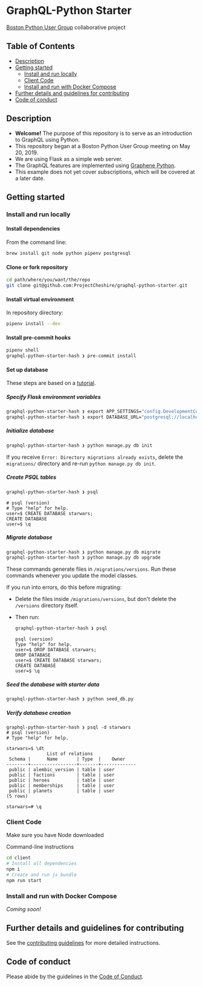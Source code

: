 # GraphQL-Python Starter

[Boston Python User Group](https://www.meetup.com/bostonpython/) collaborative project

## Table of Contents <!-- omit in toc -->

- [Description](#description)
- [Getting started](#getting-started)
  - [Install and run locally](#install-and-run-locally)
  - [Client Code](#client-code)
  - [Install and run with Docker Compose](#install-and-run-with-docker-compose)
- [Further details and guidelines for contributing](#further-details-and-guidelines-for-contributing)
- [Code of conduct](#code-of-conduct)

## Description

- **Welcome!** The purpose of this repository is to serve as an introduction to GraphQL using Python.
- This repository began at a Boston Python User Group meeting on May 20, 2019.
- We are using Flask as a simple web server.
- The GraphQL features are implemented using [Graphene Python](https://graphene-python.org/).
- This example does not yet cover subscriptions, which will be covered at a later date.

## Getting started

### Install and run locally

#### Install dependencies

From the command line:

```sh
brew install git node python pipenv postgresql
```

#### Clone or fork repository

```sh
cd path/where/you/want/the/repo
git clone git@github.com:ProjectCheshire/graphql-python-starter.git
```

#### Install virtual environment

In repository directory:

```sh
pipenv install --dev
```

#### Install pre-commit hooks

```sh
pipenv shell
graphql-python-starter-hash ❯ pre-commit install
```

#### Set up database

These steps are based on a [tutorial](https://medium.com/@dushan14/create-a-web-application-with-python-flask-postgresql-and-deploy-on-heroku-243d548335cc).

##### Specify Flask environment variables

```sh
graphql-python-starter-hash ❯ export APP_SETTINGS="config.DevelopmentConfig"
graphql-python-starter-hash ❯ export DATABASE_URL="postgresql://localhost/starwars"
```

##### Initialize database

```sh
graphql-python-starter-hash ❯ python manage.py db init
```

If you receive `Error: Directory migrations already exists`, delete the `migrations/` directory and re-run `python manage.py db init`.

##### Create PSQL tables

```sh
graphql-python-starter-hash ❯ psql
```

```
# psql (version)
# Type "help" for help.
user=$ CREATE DATABASE starwars;
CREATE DATABASE
user=$ \q
```

##### Migrate database

```sh
graphql-python-starter-hash ❯ python manage.py db migrate
graphql-python-starter-hash ❯ python manage.py db upgrade
```

These commands generate files in `/migrations/versions`. Run these commands whenever you update the model classes.

If you run into errors, do this before migrating:

- Delete the files inside `/migrations/versions`, but don't delete the `/versions` directory itself.
- Then run:

  ```sh
  graphql-python-starter-hash ❯ psql
  ```

  ```
  psql (version)
  Type "help" for help.
  user=$ DROP DATABASE starwars;
  DROP DATABASE
  user=$ CREATE DATABASE starwars;
  CREATE DATABASE
  user=$ \q
  ```

##### Seed the database with starter data

```sh
graphql-python-starter-hash ❯ python seed_db.py
```

##### Verify database creation

```
graphql-python-starter-hash ❯ psql -d starwars
# psql (version)
# Type "help" for help.

starwars=$ \dt
               List of relations
 Schema |      Name       | Type  |    Owner
--------+-----------------+-------+-------------
 public | alembic_version | table | user
 public | factions        | table | user
 public | heroes          | table | user
 public | memberships     | table | user
 public | planets         | table | user
(5 rows)

starwars=# \q
```

### Client Code

Make sure you have Node downloaded

Command-line instructions

```sh
cd client
# Install all dependencies
npm i
# Create and run js bundle
npm run start
```

### Install and run with Docker Compose

_Coming soon!_

## Further details and guidelines for contributing

See the [contributing guidelines](CONTRIBUTING.md) for more detailed instructions.

## Code of conduct

Please abide by the guidelines in the [Code of Conduct](CODE_OF_CONDUCT.md).
